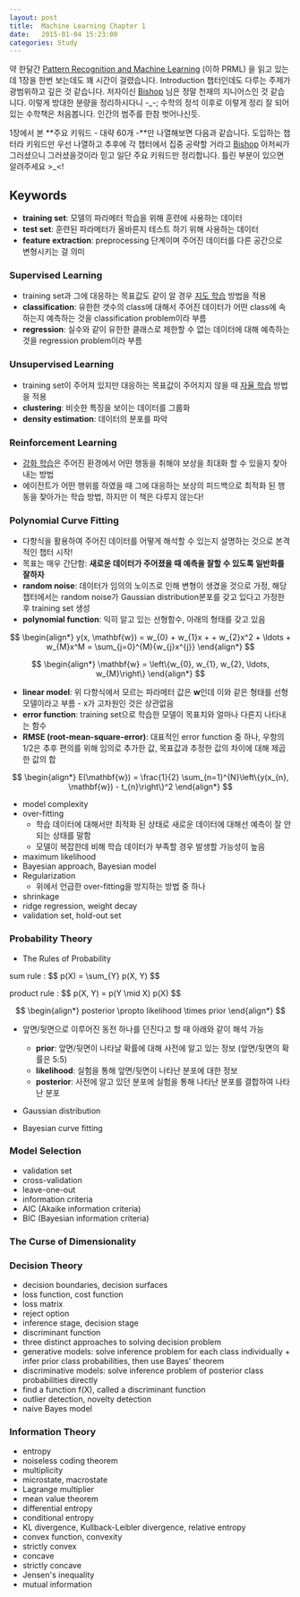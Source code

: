 ```yaml
---
layout: post
title:  Machine Learning Chapter 1
date:   2015-01-04 15:23:00
categories: Study
---
```


약 한달간 [Pattern Recognition and Machine Learning] (이하 PRML) 을 읽고 있는데 1장을 한번 보는데도 꽤 시간이 걸렸습니다.
Introduction 챕터인데도 다루는 주제가 광범위하고 깊은 것 같습니다. 저자이신 [Bishop] 님은 정말 천재의 지니어스인 것 같습니다.
이렇게 방대한 분량을 정리하시다니 -_-; 수학의 정석 이후로 이렇게 정리 잘 되어있는 수학책은 처음봅니다. 인간의 범주를 한참 벗어나신듯.

1장에서 본 **주요 키워드 - 대략 60개 -**만 나열해보면 다음과 같습니다.
도입하는 챕터라 키워드만 우선 나열하고 추후에 각 챕터에서 집중 공략할 거라고 [Bishop] 아저씨가 그러셨으니 그러셨을것이라 믿고 일단 주요 키워드만 정리합니다.
틀린 부분이 있으면 알려주세요 >_<!

## Keywords ##

  * **training set**: 모델의 파라메터 학습을 위해 훈련에 사용하는 데이터
  * **test set**: 훈련된 파라메터가 올바른지 테스트 하기 위해 사용하는 데이터
  * **feature extraction**: preprocessing 단계이며 주어진 데이터를 다른 공간으로 변형시키는 걸 의미

### Supervised Learning ###

* training set과 그에 대응하는 목표값도 같이 알 경우 [지도 학습] 방법을 적용
* **classification**: 유한한 갯수의 class에 대해서 주어진 데이터가 어떤 class에 속하는지 예측하는 것을 classification problem이라 부름
* **regression**: 실수와 같이 유한한 클래스로 제한할 수 없는 데이터에 대해 예측하는 것을 regression problem이라 부름
  
### Unsupervised Learning ###

* training set이 주어져 있지만 대응하는 목표값이 주어지지 않을 때 [자율 학습] 방법을 적용
* **clustering**: 비슷한 특징을 보이는 데이터를 그룹화
* **density estimation**: 데이터의 분포를 파악
  
### Reinforcement Learning ###

* [강화 학습]은 주어진 환경에서 어떤 행동을 취해야 보상을 최대화 할 수 있을지 찾아내는 방법
* 에이전트가 어떤 행위를 하였을 때 그에 대응하는 보상의 피드백으로 최적화 된 행동을 찾아가는 학습 방법, 하지만 이 책은 다루지 않는다!

### Polynomial Curve Fitting ###

* 다항식을 활용하여 주어진 데이터를 어떻게 해석할 수 있는지 설명하는 것으로 본격적인 챕터 시작!
* 목표는 매우 간단함: **새로운 데이터가 주어졌을 때 예측을 잘할 수 있도록 일반화를 잘하자**
* **random noise**: 데이터가 임의의 노이즈로 인해 변형이 생겼을 것으로 가정, 해당 챕터에서는 random noise가 Gaussian distribution분포를 갖고 있다고 가정한 후 training set 생성
* **polynomial function**: 익히 알고 있는 선형함수, 아래의 형태를 갖고 있음

$$
\begin{align*}
 y(x, \mathbf{w}) = w_{0} + w_{1}x + + w_{2}x^2 + \ldots + w_{M}x^M = \sum_{j=0}^{M}{w_{j}x^{j}}
\end{align*}
$$


$$
\begin{align*}
 \mathbf{w} = \left\{w_{0}, w_{1}, w_{2}, \ldots, w_{M}\right\}
\end{align*}
$$

* **linear model**: 위 다항식에서 모르는 파라메터 값은 **w**인데 이와 같은 형태를 선형모델이라고 부름 - x가 고차원인 것은 상관없음
* **error function**: training set으로 학습한 모델이 목표치와 얼마나 다른지 나타내는 함수
* **RMSE (root-mean-square-error)**: 대표적인 error function 중 하나, 우항의 1/2은 추후 편의를 위해 임의로 추가한 값, 목표값과 추정한 값의 차이에 대해 제곱한 값의 합

$$
\begin{align*}
 E(\mathbf{w}) = \frac{1}{2} \sum_{n=1}^{N}\left\{y(x_{n}, \mathbf{w}) - t_{n}\right\}^2
\end{align*}
$$

* model complexity
* over-fitting
  - 학습 데이터에 대해서만 최적화 된 상태로 새로운 데이터에 대해선 예측이 잘 안되는 상태를 말함
  - 모델이 복잡한데 비해 학습 데이터가 부족할 경우 발생할 가능성이 높음
* maximum likelihood
* Bayesian approach, Bayesian model
* Regularization
  - 위에서 언급한 over-fitting을 방지하는 방법 중 하나
* shrinkage
* ridge regression, weight decay
* validation set, hold-out set

### Probability Theory ###

 * The Rules of Probability

sum rule
: \$$ p(X) = \sum_{Y} p(X, Y) $$

product rule
: \$$ p(X, Y) = p(Y \mid X) p(X) $$

$$
\begin{align*}
 posterior \propto likelihood \times prior
\end{align*}
$$

 * 앞면/뒷면으로 이루어진 동전 하나를 던진다고 할 때 아래와 같이 해석 가능
   - **prior**: 앞면/뒷면이 나타날 확률에 대해 사전에 알고 있는 정보 (앞면/뒷면의 확률은 5:5)
   - **likelihood**: 실험을 통해 앞면/뒷면이 나타난 분포에 대한 정보
   - **posterior**: 사전에 알고 있던 분포에 실험을 통해 나타난 분포를 결합하여 나타난 분포

 * Gaussian distribution
 * Bayesian curve fitting

### Model Selection ###

 * validation set
 * cross-validation
 * leave-one-out
 * information criteria
 * AIC (Akaike information criteria)
 * BIC (Bayesian information criteria)

### The Curse of Dimensionality ###

### Decision Theory ###

* decision boundaries, decision surfaces
* loss function, cost function
* loss matrix
* reject option
* inference stage, decision stage
* discriminant function
* three distinct approaches to solving decision problem
* generative models: solve inference problem for each class individually + infer prior class probabilities, then use Bayes' theorem
* discriminative models: solve inference problem of posterior class probabilities directly
* find a function f(X), called a discriminant function
* outlier detection, novelty detection
* naive Bayes model
 
### Information Theory ###
 
* entropy
* noiseless coding theorem
* multiplicity
* microstate, macrostate
* Lagrange multiplier
* mean value theorem
* differential entropy
* conditional entropy
* KL divergence, Kullback-Leibler divergence, relative entropy
* convex function, convexity
* strictly convex
* concave
* strictly concave
* Jensen's inequality
* mutual information

[Pattern Recognition and Machine Learning]: http://www.amazon.com/Pattern-Recognition-Learning-Information-Statistics/dp/0387310738
[Bishop]: http://en.wikipedia.org/wiki/Christopher_Bishop
[지도 학습]: http://ko.wikipedia.org/wiki/%EC%A7%80%EB%8F%84_%ED%95%99%EC%8A%B5
[자율 학습]: http://ko.wikipedia.org/wiki/%EC%9E%90%EC%9C%A8_%ED%95%99%EC%8A%B5_(%EA%B8%B0%EA%B3%84_%ED%95%99%EC%8A%B5)
[강화 학습]: http://ko.wikipedia.org/wiki/%EA%B0%95%ED%99%94_%ED%95%99%EC%8A%B5